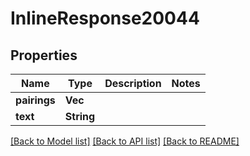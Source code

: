 # InlineResponse20044

## Properties

Name | Type | Description | Notes
------------ | ------------- | ------------- | -------------
**pairings** | **Vec<String>** |  | 
**text** | **String** |  | 

[[Back to Model list]](../README.md#documentation-for-models) [[Back to API list]](../README.md#documentation-for-api-endpoints) [[Back to README]](../README.md)


